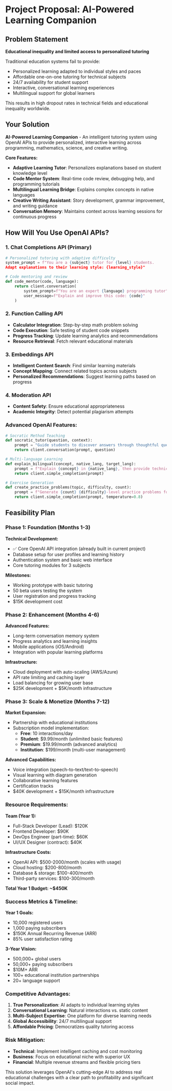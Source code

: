 # Project Proposal: AI-Powered Learning Companion

## Problem Statement
**Educational inequality and limited access to personalized tutoring**

Traditional education systems fail to provide:
- Personalized learning adapted to individual styles and paces
- Affordable one-on-one tutoring for technical subjects
- 24/7 availability for student support
- Interactive, conversational learning experiences
- Multilingual support for global learners

This results in high dropout rates in technical fields and educational inequality worldwide.

## Your Solution
**AI-Powered Learning Companion** - An intelligent tutoring system using OpenAI APIs to provide personalized, interactive learning across programming, mathematics, science, and creative writing.

**Core Features:**
- **Adaptive Learning Tutor**: Personalizes explanations based on student knowledge level
- **Code Mentor System**: Real-time code review, debugging help, and programming tutorials
- **Multilingual Learning Bridge**: Explains complex concepts in native languages
- **Creative Writing Assistant**: Story development, grammar improvement, and writing guidance
- **Conversation Memory**: Maintains context across learning sessions for continuous progress

## How Will You Use OpenAI APIs?

### 1. **Chat Completions API (Primary)**
```python
# Personalized tutoring with adaptive difficulty
system_prompt = f"You are a {subject} tutor for {level} students. 
Adapt explanations to their learning style: {learning_style}"

# Code mentoring and review
def code_mentor(code, language):
    return client.conversation(
        system_prompt=f"You are an expert {language} programming tutor",
        user_message=f"Explain and improve this code: {code}"
    )
```

### 2. **Function Calling API**
- **Calculator Integration**: Step-by-step math problem solving
- **Code Execution**: Safe testing of student code snippets
- **Progress Tracking**: Update learning analytics and recommendations
- **Resource Retrieval**: Fetch relevant educational materials

### 3. **Embeddings API**
- **Intelligent Content Search**: Find similar learning materials
- **Concept Mapping**: Connect related topics across subjects
- **Personalized Recommendations**: Suggest learning paths based on progress

### 4. **Moderation API**
- **Content Safety**: Ensure educational appropriateness
- **Academic Integrity**: Detect potential plagiarism attempts

### Advanced OpenAI Features:
```python
# Socratic Method Teaching
def socratic_tutor(question, context):
    prompt = "Guide students to discover answers through thoughtful questions rather than direct answers"
    return client.conversation(prompt, question)

# Multi-language Learning
def explain_bilingual(concept, native_lang, target_lang):
    prompt = f"Explain {concept} in {native_lang}, then provide technical terms in {target_lang}"
    return client.simple_completion(prompt)

# Exercise Generation
def create_practice_problems(topic, difficulty, count):
    prompt = f"Generate {count} {difficulty}-level practice problems for {topic} with solutions"
    return client.simple_completion(prompt, temperature=0.8)
```

## Feasibility Plan

### **Phase 1: Foundation (Months 1-3)**
**Technical Development:**
- ✅ Core OpenAI API integration (already built in current project)
- Database setup for user profiles and learning history
- Authentication system and basic web interface
- Core tutoring modules for 3 subjects

**Milestones:**
- Working prototype with basic tutoring
- 50 beta users testing the system
- User registration and progress tracking
- $15K development cost

### **Phase 2: Enhancement (Months 4-6)**
**Advanced Features:**
- Long-term conversation memory system
- Progress analytics and learning insights
- Mobile applications (iOS/Android)
- Integration with popular learning platforms

**Infrastructure:**
- Cloud deployment with auto-scaling (AWS/Azure)
- API rate limiting and caching layer
- Load balancing for growing user base
- $25K development + $5K/month infrastructure

### **Phase 3: Scale & Monetize (Months 7-12)**
**Market Expansion:**
- Partnership with educational institutions
- Subscription model implementation:
  - **Free**: 10 interactions/day
  - **Student**: $9.99/month (unlimited basic features)
  - **Premium**: $19.99/month (advanced analytics)
  - **Institution**: $199/month (multi-user management)

**Advanced Capabilities:**
- Voice integration (speech-to-text/text-to-speech)
- Visual learning with diagram generation
- Collaborative learning features
- Certification tracks
- $40K development + $15K/month infrastructure

### **Resource Requirements:**

**Team (Year 1):**
- Full-Stack Developer (Lead): $120K
- Frontend Developer: $90K
- DevOps Engineer (part-time): $60K
- UI/UX Designer (contract): $40K

**Infrastructure Costs:**
- OpenAI API: $500-2000/month (scales with usage)
- Cloud hosting: $200-800/month
- Database & storage: $100-400/month
- Third-party services: $100-300/month

**Total Year 1 Budget: ~$450K**

### **Success Metrics & Timeline:**

**Year 1 Goals:**
- 10,000 registered users
- 1,000 paying subscribers
- $150K Annual Recurring Revenue (ARR)
- 85% user satisfaction rating

**3-Year Vision:**
- 500,000+ global users
- 50,000+ paying subscribers
- $10M+ ARR
- 100+ educational institution partnerships
- 20+ language support

### **Competitive Advantages:**
1. **True Personalization**: AI adapts to individual learning styles
2. **Conversational Learning**: Natural interactions vs. static content
3. **Multi-Subject Expertise**: One platform for diverse learning needs
4. **Global Accessibility**: 24/7 multilingual support
5. **Affordable Pricing**: Democratizes quality tutoring access

### **Risk Mitigation:**
- **Technical**: Implement intelligent caching and cost monitoring
- **Business**: Focus on educational niche with superior UX
- **Financial**: Multiple revenue streams and flexible pricing tiers

This solution leverages OpenAI's cutting-edge AI to address real educational challenges with a clear path to profitability and significant social impact.